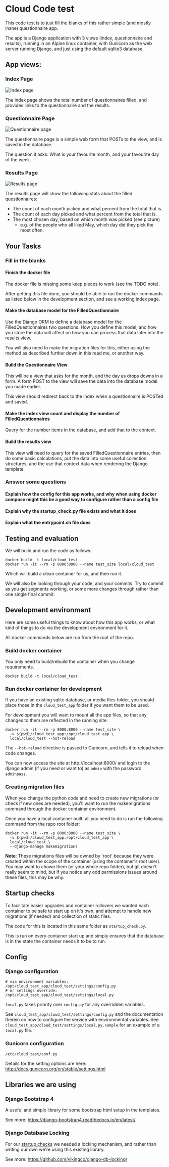 # Cloud Code test

This code test is to just fill the blanks of this rather simple (and mostly inane) questionnaire app.

The app is a Django application with 3 views (index, questionnaire and results), running in an Alpine linux container, with Gunicorn as the web server running Django, and just using the default sqlite3 database.

## App views:

### Index Page
![Index page](imgs/index.png)

The index page shows the total number of questionnaires filled, and provides links to the questionnaire and the results.

### Questionnaire Page
![Questionnaire page](imgs/questionnaire.png)

The questionnaire page is a simple web form that POSTs to the view, and is saved in the database.

The question it asks: What is your favourite month, and your favourite day of the week.

### Results Page
![Results page](imgs/results.png)

The results page will show the following stats about the filled questionnaires:
* The count of each month picked and what percent from the total that is.
* The count of each day picked and what percent from the total that is.
* The most chosen day, based on which month was picked (see picture)
  * e.g. of the people who all liked May, which day did they pick the most often.

## Your Tasks

### Fill in the blanks

#### Finish the docker file

The docker file is missing some keep pieces to work (see the TODO note).

After getting this file done, you should be able to run the docker commands as listed below in the development section, and see a working index page.

#### Make the database model for the FilledQuestionnaire

Use the Django ORM to define a database model for the FilledQuestionnaires two questions. How you define this model, and how you store the data will affect on how you can process that data later into the results view.

You will also need to make the migration files for this, either using the method as described further down in this read me, or another way.

#### Build the Questionnaire View

This will be a view that asks for the month, and the day as drops downs in a form. A form POST to the view will save the data into the database model you made earlier.

This view should redirect back to the index when a questionnaire is POSTed and saved.

#### Make the index view count and display the number of FilledQuestionnaires

Query for the number items in the database, and add that to the context.

#### Build the results view

This view will need to query for the saved FilledQuestionnaire entries, then do some basic calculations, put the data into some useful collection structures, and the use that context data when rendering the Django template.


### Answer some questions

#### Explain how the config for this app works, and why when using docker compose might this be a good way to configure rather than a config file

#### Explain why the startup_check.py file exists and what it does

#### Explain what the entrypoint.sh file does


## Testing and evaluation

We will build and run the code as follows:
```
docker build -t local/cloud_test .
docker run -it --rm -p 8000:8000 --name test_site local/cloud_test
```
Which will build a clean container for us, and then run it.

We will also be looking through your code, and your commits. Try to commit as you get segments working, or some more changes through rather than one single final commit.


## Development environment

Here are some useful things to know about how this app works, or what kind of things to do via the development environment for it.

All docker commands below are run from the root of the repo.

### Build docker container

You only need to build/rebuild the container when you change requirements.

```
docker build -t local/cloud_test .
```

### Run docker container for development

If you have an existing sqlite database, or media files folder, you should place those in the `cloud_test_app` folder if you want them to be used.

For development you will want to mount all the app files, so that any changes to them are reflected in the running site:
```
docker run -it --rm -p 8000:8000 --name test_site \
  -v $(pwd)/cloud_test_app:/opt/cloud_test_app \
  local/cloud_test --hot-reload
```

The `--hot-reload` directive is passed to Gunicorn, and tells it to reload when code changes.

You can now access the site at http://localhost:8000/ and login to the django admin (if you need or want to) as `admin` with the password `adminpass`.

### Creating migration files

When you change the python code and need to create new migrations (or check if new ones are needed), you'll want to run the makemigrations command through the docker container environment.

Once you have a local container built, all you need to do is run the following command from the repo root folder:
```
docker run -it --rm -p 8000:8000 --name test_site \
  -v $(pwd)/cloud_test_app:/opt/cloud_test_app \
  local/cloud_test \
  --django-manage makemigrations
```

**Note**: These migrations files will be owned by 'root' because they were created within the scope of the container (using the container's root user). You may want to chown them (or your whole repo folder), but git doesn't really seem to mind, but if you notice any odd permissions issues around these files, this may be why.


## Startup checks

To facilitate easier upgrades and container rollovers we wanted each container to be safe to start up on it's own, and attempt to handle new migrations (if needed) and collection of static files.

The code for this is located in this same folder as `startup_check.py`.

This is run on every container start up and simply ensures that the database is in the state the container needs it to be to run.


## Config

### Django configuration

```shell
# via environment variables:
/opt/cloud_test_app/cloud_test/settings/config.py
# or settings override:
/opt/cloud_test_app/cloud_test/settings/local.py
```
`local.py` takes priority over `config.py` for any overridden variables.

See `cloud_test_app/cloud_test/settings/config.py` and the documentation
therein on how to configure the service with environmental variables.
See `cloud_test_app/cloud_test/settings/local.py.sample` for an example
of a `local.py` file.


### Gunicorn configuration

```shell
/etc/cloud_test/conf.py
```
Details for the setting options are here:
http://docs.gunicorn.org/en/stable/settings.html


## Libraries we are using

### Django Bootstrap 4

A useful and simple library for some bootstrap html setup in the templates.

See more: https://django-bootstrap4.readthedocs.io/en/latest/

### Django Database Locking

For our [startup checks](#startup-checks) we needed a locking mechanism, and
rather than writing our own we're using this existing library.

See more: https://github.com/vikingco/django-db-locking/
